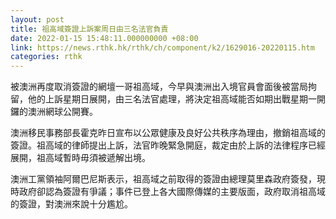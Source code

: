 ```yaml
---
layout: post
title: 祖高域簽證上訴案周日由三名法官負責
date: 2022-01-15 15:48:11.000000000 +08:00
link: https://news.rthk.hk/rthk/ch/component/k2/1629016-20220115.htm
categories: rthk
---
```


被澳洲再度取消簽證的網壇一哥祖高域，今早與澳洲出入境官員會面後被當局拘留，他的上訴星期日展開，由三名法官處理，將決定祖高域能否如期出戰星期一開鑼的澳洲網球公開賽。

澳洲移民事務部長霍克昨日宣布以公眾健康及良好公共秩序為理由，撤銷祖高域的簽證。祖高域的律師提出上訴，法官昨晚緊急開庭，裁定由於上訴的法律程序已經展開，祖高域暫時毋須被遞解出境。

澳洲工黨領袖阿爾巴尼斯表示，祖高域之前取得的簽證由總理莫里森政府簽發，現時政府卻認為簽證有爭議；事件已登上各大國際傳媒的主要版面，政府取消祖高域的簽證，對澳洲來說十分尷尬。
